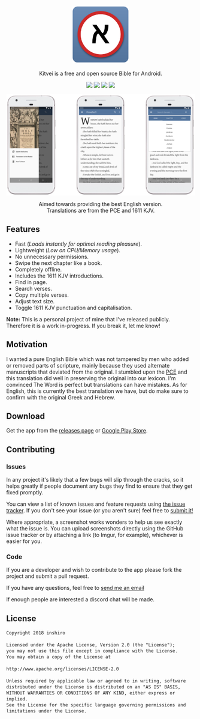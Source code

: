 

<h3 align="center"><img src="./.github/readme-images/app-icon.png" alt="logo" height="150px"></h3>
<p align="center">Kitvei is a free and open source Bible for Android. </p>
<p align="center">
<a href="https://travis-ci.org/inshiro/Kitvei"><img
src="https://travis-ci.org/inshiro/Kitvei.svg?branch=master"></a> <a
href="./LICENSE"><img
src="https://img.shields.io/hexpm/l/plug.svg"></a> <a
href="https://github.com/inshiro/Kitvei/releases"><img
src="https://img.shields.io/github/release/inshiro/Kitvei.svg"></a> <a
href="https://android-arsenal.com/api?level=14#l14"><img
src="https://img.shields.io/badge/API-14%2B-brightgreen.svg?style=flat"></a></p>

<img src="./.github/readme-images/screens.png" alt="pxltrm" align="top" >
<p align="center">
Aimed towards providing the best English version.<br>Translations are from the PCE and 1611 KJV.</p>

## Features
- Fast (*Loads instantly for optimal reading pleasure*).
- Lightweight (*Low on CPU/Memory usage*).
- No unnecessary permissions.
- Swipe the next chapter like a book.
- Completely offline.
- Includes the 1611 KJV introductions.
- Find in page.
- Search verses.
- Copy multiple verses.
- Adjust text size.
- Toggle 1611 KJV punctuation and capitalisation.

**Note:** This is a personal project of mine that I've released publicly. Therefore it is a work in-progress. If you break it, let me know!


## Motivation
I wanted a pure English Bible which was not tampered by men who added or removed parts of scripture, mainly because they used alternate manuscripts that deviated from the original. I stumbled upon the [PCE](http://www.bibleprotector.com/) and this translation did well in preserving the original into our lexicon. I'm convinced The Word is perfect but translations can have mistakes. As for English, this is currently the best translation we have, but do make sure to confirm with the original Greek and Hebrew.


## Download
Get the app from the [releases page](https://github.com/inshiro/Kitvei/releases) or [Google Play Store](https://play.google.com/store/apps/details?id=na.kephas.kitvei).

## Contributing

### Issues

In any project it's likely that a few bugs will slip through the cracks, so it
helps greatly if people document any bugs they find to ensure that they get
fixed promptly.

You can view a list of known issues and feature requests using [the issue tracker](
https://github.com/inshiro/Kitvei/issues). If you don't see your issue (or you
aren't sure) feel free to [submit it!](https://github.com/inshiro/Kitvei/issues/new)

Where appropriate, a screenshot works wonders to help us see exactly what the
issue is. You can upload screenshots directly using the GitHub issue tracker or
by attaching a link (to Imgur, for example), whichever is easier for you.

### Code

If you are a developer and wish to contribute to the app please fork the project
and submit a pull request.

If you have any questions, feel free to [send me an email](<mailto:inshirodev@gamil.com>)

If enough people are interested a discord chat will be made.  


## License

    Copyright 2018 inshiro

    Licensed under the Apache License, Version 2.0 (the "License");
    you may not use this file except in compliance with the License.
    You may obtain a copy of the License at

    http://www.apache.org/licenses/LICENSE-2.0

    Unless required by applicable law or agreed to in writing, software
    distributed under the License is distributed on an "AS IS" BASIS,
    WITHOUT WARRANTIES OR CONDITIONS OF ANY KIND, either express or implied.
    See the License for the specific language governing permissions and
    limitations under the License.
